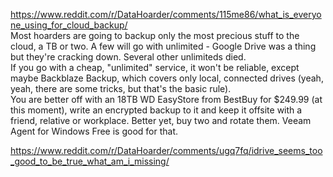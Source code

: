 https://www.reddit.com/r/DataHoarder/comments/115me86/what_is_everyone_using_for_cloud_backup/  
Most hoarders are going to backup only the most precious stuff to the cloud, a TB or two. A few will go with unlimited - Google Drive was a thing but they're cracking down. Several other unlimiteds died.  
If you go with a cheap, "unlimited" service, it won't be reliable, except maybe Backblaze Backup, which covers only local, connected drives (yeah, yeah, there are some tricks, but that's the basic rule).  
You are better off with an 18TB WD EasyStore from BestBuy for $249.99 (at this moment), write an encrypted backup to it and keep it offsite with a friend, relative or workplace. Better yet, buy two and rotate them. Veeam Agent for Windows Free is good for that.  

https://www.reddit.com/r/DataHoarder/comments/ugq7fq/idrive_seems_too_good_to_be_true_what_am_i_missing/  
